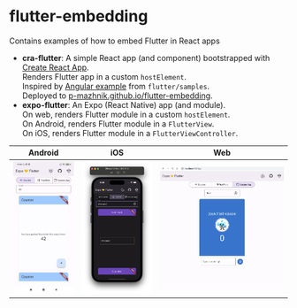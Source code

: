 # flutter-embedding

Contains examples of how to embed Flutter in React apps

* **cra-flutter**: A simple React app (and component) bootstrapped with 
  [Create React App](https://github.com/facebook/create-react-app).  
  Renders Flutter app in a custom `hostElement`.  
  Inspired by [Angular example](https://github.com/flutter/samples/tree/main/web_embedding/ng-flutter) 
  from `flutter/samples`.  
  Deployed to [p-mazhnik.github.io/flutter-embedding](https://p-mazhnik.github.io/flutter-embedding).
* **expo-flutter**: An Expo (React Native) app (and module).  
  On web, renders Flutter module in a custom `hostElement`.  
  On Android, renders Flutter module in a `FlutterView`.  
  On iOS, renders Flutter module in a `FlutterViewController`.

<table>
  <thead>
    <tr>
      <th>Android</th>
      <th>iOS</th>
      <th>Web</th>
    </tr>
  </thead>
  <tbody>
    <tr>
      <td>
        <img src="./expo-flutter/docs/android.jpg" alt="android" />
      </td>
      <td>
        <img src="./expo-flutter/docs/ios.png" alt="ios"/>
      </td>
      <td>
        <img src="./expo-flutter/docs/web.png" alt="web" />
      </td>
    </tr>
  </tbody>
</table>
